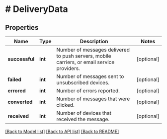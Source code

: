 # # DeliveryData

## Properties

Name | Type | Description | Notes
------------ | ------------- | ------------- | -------------
**successful** | **int** | Number of messages delivered to push servers, mobile carriers, or email service providers. | [optional]
**failed** | **int** | Number of messages sent to unsubscribed devices. | [optional]
**errored** | **int** | Number of errors reported. | [optional]
**converted** | **int** | Number of messages that were clicked. | [optional]
**received** | **int** | Number of devices that received the message. | [optional]

[[Back to Model list]](../../README.md#models) [[Back to API list]](../../README.md#endpoints) [[Back to README]](../../README.md)

